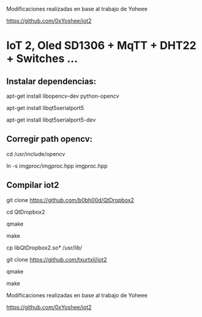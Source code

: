 Modificaciones realizadas en base al trabajo de Yoheee

https://github.com/0xYoshee/iot2

# IoT 2, Oled SD1306 + MqTT + DHT22 + Switches ...

## Instalar dependencias:

apt-get install libopencv-dev python-opencv

apt-get install libqt5serialport5

apt-get install libqt5serialport5-dev

## Corregir path opencv:

cd /usr/include/opencv

ln -s imgproc/imgproc.hpp imgproc.hpp
## Compilar iot2

git clone https://github.com/b0bh00d/QtDropbox2

cd QtDropbox2

qmake

make

cp libQtDropbox2.so* /usr/lib/

git clone https://github.com/txurtxil/iot2


qmake

make



Modificaciones realizadas en base al trabajo de Yoheee

https://github.com/0xYoshee/iot2


